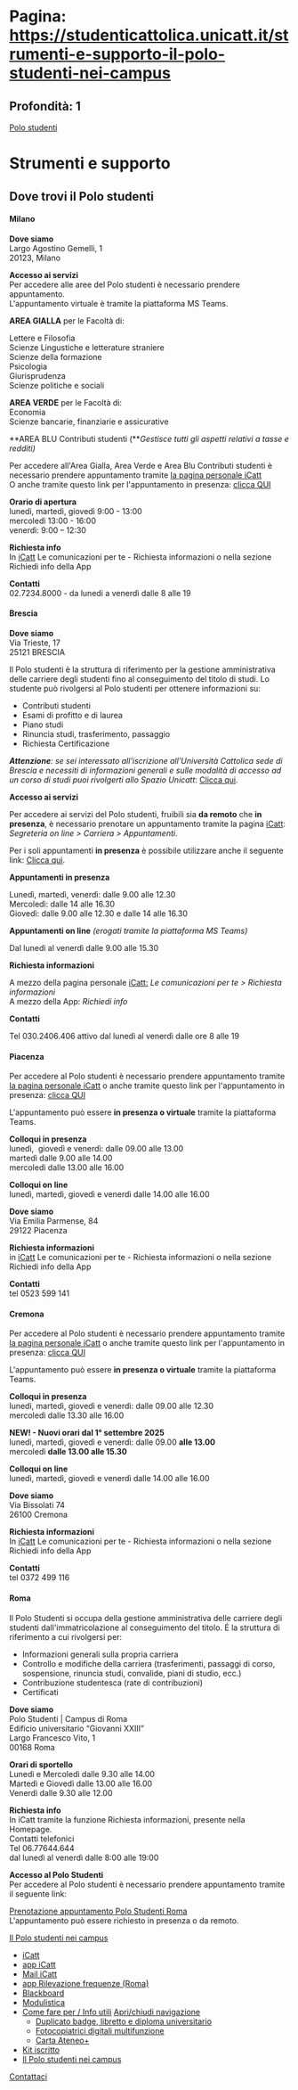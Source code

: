 # Pagina: https://studenticattolica.unicatt.it/strumenti-e-supporto-il-polo-studenti-nei-campus

## Profondità: 1

[Polo studenti](home-polo-studenti)



# Strumenti e supporto

## Dove trovi il Polo studenti

#### Milano

**Dove siamo**  
Largo Agostino Gemelli, 1  
20123, Milano

**Accesso ai servizi**  
Per accedere alle aree del Polo studenti è necessario prendere appuntamento.   
L'appuntamento virtuale è tramite la piattaforma MS Teams.

**AREA GIALLA** per le Facoltà di:

Lettere e Filosofia  
Scienze Lingustiche e letterature straniere  
Scienze della formazione  
Psicologia  
Giurisprudenza  
Scienze politiche e sociali

**AREA VERDE** per le Facoltà di:  
Economia  
Scienze bancarie, finanziarie e assicurative

**AREA BLU Contributi studenti (***Gestisce tutti gli aspetti relativi a tasse e redditi)*

Per accedere all'Area Gialla, Area Verde e Area Blu Contributi studenti è necessario prendere appuntamento tramite [la pagina personale iCatt](https://login.unicatt.it/iam-fe/sso/login?RC=OK-LoginForNonToken&resource_url=https://icatt.unicatt.it:443/icatt2&requested_proto=http&requested_meth=GET&requester_ip=172.31.32.248)  
O anche tramite questo link per l'appuntamento in presenza: [clicca QUI](https://gestionecode.unicatt.it/qmsui-prebooking-client)

**Orario di apertura**  
lunedì, martedì, giovedì 9:00 - 13:00  
mercoledì 13:00 - 16:00  
venerdì: 9:00 – 12:30

**Richiesta info**  
In [iCatt](https://icatt.unicatt.it/) Le comunicazioni per te - Richiesta informazioni o nella sezione Richiedi info della App

**Contatti**  
02.7234.8000 - da lunedi a venerdì dalle 8 alle 19

#### Brescia

**Dove siamo**  
Via Trieste, 17  
25121 BRESCIA

Il Polo studenti è la struttura di riferimento per la gestione amministrativa delle carriere degli studenti fino al conseguimento del titolo di studi. Lo studente può rivolgersi al Polo studenti per ottenere informazioni su:

* Contributi studenti
* Esami di profitto e di laurea
* Piano studi
* Rinuncia studi, trasferimento, passaggio
* Richiesta Certificazione

***Attenzione**: se sei interessato all'iscrizione all’Università Cattolica sede di Brescia e necessiti di informazioni generali e sulle modalità di accesso ad un corso di studi puoi rivolgerti allo Spazio Unicatt*: [Clicca qui](https://affluences.com/universita-cattolica-servizi-brescia/ucsc-bs-iscrizioni-online/reservation).

**Accesso ai servizi**

Per accedere ai servizi del Polo studenti, fruibili sia **da remoto** che **in presenza**, è necessario prenotare un appuntamento tramite la pagina [iCatt](https://login.unicatt.it/iam-fe/sso/login?RC=OK-LoginForNonToken&resource_url=https:%2F%2Ficatt.unicatt.it:443%2Ficatt2&requested_proto=http&requested_meth=GET&requester_ip=172.17.24.13): *Segreteria on line > Carriera > Appuntamenti*.

Per i soli appuntamenti **in presenza** è possibile utilizzare anche il seguente link: [Clicca qui](https://gestionecode.unicatt.it/qmsui-prebooking-client/inner/prebooking.xhtml).

**Appuntamenti in presenza**

Lunedì, martedì, venerdì: dalle 9.00 alle 12.30  
Mercoledì: dalle 14 alle 16.30  
Giovedì: dalle 9.00 alle 12.30 e dalle 14 alle 16.30

**Appuntamenti on line** *(erogati tramite la piattaforma MS Teams)*

Dal lunedì al venerdì dalle 9.00 alle 15.30

**Richiesta informazioni**

A mezzo della pagina personale [iCatt:](https://login.unicatt.it/iam-fe/sso/login?RC=OK-LoginForNonToken&resource_url=https:%2F%2Ficatt.unicatt.it:443%2Ficatt2&requested_proto=http&requested_meth=GET&requester_ip=172.17.24.13) *Le comunicazioni per te > Richiesta informazioni*  
A mezzo della App: *Richiedi info*

**Contatti**

Tel 030.2406.406 attivo dal lunedì al venerdì dalle ore 8 alle 19

#### Piacenza

Per accedere al Polo studenti è necessario prendere appuntamento tramite [la pagina personale iCatt](https://login.unicatt.it/iam-fe/sso/login?RC=OK-LoginForNonToken&resource_url=https://icatt.unicatt.it:443/icatt2&requested_proto=http&requested_meth=GET&requester_ip=172.31.32.248) o anche tramite questo link per l'appuntamento in presenza: [clicca QUI](https://gestionecode.unicatt.it/qmsui-prebooking-client)

L'appuntamento può essere **in presenza o virtuale** tramite la piattaforma Teams.

**Colloqui in presenza**  
lunedì,  giovedì e venerdì: dalle 09.00 alle 13.00  
martedì dalle 9.00 alle 14.00  
mercoledì dalle 13.00 alle 16.00

**Colloqui on line**  
lunedì, martedì, giovedì e venerdì dalle 14.00 alle 16.00

**Dove siamo**  
Via Emilia Parmense, 84  
29122 Piacenza

**Richiesta informazioni**  
in [iCatt](https://icatt.unicatt.it/) Le comunicazioni per te - Richiesta informazioni o nella sezione Richiedi info della App

**Contatti**  
tel 0523 599 141

#### Cremona

Per accedere al Polo studenti è necessario prendere appuntamento tramite [la pagina personale iCatt](https://login.unicatt.it/iam-fe/sso/login?RC=OK-LoginForNonToken&resource_url=https://icatt.unicatt.it:443/icatt2&requested_proto=http&requested_meth=GET&requester_ip=172.31.32.248) o anche tramite questo link per l'appuntamento in presenza: [clicca QUI](https://gestionecode.unicatt.it/qmsui-prebooking-client)

L'appuntamento può essere **in presenza o virtuale** tramite la piattaforma Teams.

**Colloqui in presenza**  
lunedì, martedì, giovedì e venerdì: dalle 09.00 alle 12.30  
mercoledì dalle 13.30 alle 16.00

**NEW! - Nuovi orari dal 1° settembre 2025**  
lunedì, martedì, giovedì e venerdì: dalle 09.00 **alle 13.00**  
mercoledì **dalle 13.00 alle 15.30**

**Colloqui on line**  
lunedì, martedì, giovedì e venerdì dalle 14.00 alle 16.00

**Dove siamo**  
Via Bissolati 74  
26100 Cremona

**Richiesta informazioni**  
In [iCatt](https://icatt.unicatt.it/) Le comunicazioni per te - Richiesta informazioni o nella sezione Richiedi info della App

**Contatti**  
tel 0372 499 116

#### Roma

Il Polo Studenti si occupa della gestione amministrativa delle carriere degli studenti dall'immatricolazione al conseguimento del titolo. É la struttura di riferimento a cui rivolgersi per:

* Informazioni generali sulla propria carriera
* Controllo e modifiche della carriera (trasferimenti, passaggi di corso, sospensione, rinuncia studi, convalide, piani di studio, ecc.)
* Contribuzione studentesca (rate di contribuzioni)
* Certificati

**Dove siamo**  
Polo Studenti | Campus di Roma  
Edificio universitario “Giovanni XXIII”  
Largo Francesco Vito, 1  
00168 Roma

**Orari di sportello**  
Lunedì e Mercoledì dalle 9.30 alle 14.00  
Martedì e Giovedì dalle 13.00 alle 16.00  
Venerdì dalle 9.30 alle 12.00

**Richiesta info**  
In iCatt tramite la funzione Richiesta informazioni, presente nella Homepage.  
Contatti telefonici  
Tel 06.77644.644  
dal lunedì al venerdì dalle 8:00 alle 19:00

**Accesso al Polo Studenti**  
Per accedere al Polo studenti è necessario prendere appuntamento tramite il seguente link:

[Prenotazione appuntamento Polo Studenti Roma](https://polostudenti.unicatt.it/prenotazione)  
L'appuntamento può essere richiesto in presenza o da remoto.

[Il Polo studenti nei campus](#submenu__wrapper "Il Polo studenti nei campus")

* [iCatt](strumenti-e-supporto-icatt "iCatt")
* [app iCatt](strumenti-e-supporto-app-icatt "app iCatt")
* [Mail iCatt](strumenti-e-supporto-mail-icatt "Mail iCatt")
* [app Rilevazione frequenze (Roma)](strumenti-e-supporto-app-rilevazione-frequenze-roma "app Rilevazione frequenze (Roma)")
* [Blackboard](https://ilab.unicatt.it/ilab-blackboard-per-gli-studenti#content "Blackboard")
* [Modulistica](strumenti-e-supporto-modulistica "Modulistica")
* [Come fare per / Info utili](strumenti-e-supporto-come-fare-per-info-utili "Come fare per / Info utili")
  [Apri/chiudi navigazione](#asub-d1bee749-eeb7-40af-9be1-63405db52700 "Apri/chiudi navigazione")
  + [Duplicato badge, libretto e diploma universitario](come-fare-per-info-utili-duplicato-badge-libretto-e-doploma-universitario "Duplicato badge, libretto e diploma universitario")
  + [Fotocopiatrici digitali multifunzione](come-fare-per-info-utili-fotocopiatrici-digitali-multifunzione "Fotocopiatrici digitali multifunzione")
  + [Carta Ateneo+](come-fare-per-info-utili-carta-ateneo "Carta Ateneo+")
* [Kit iscritto](strumenti-e-supporto-kit-iscritto "Kit iscritto")
* [Il Polo studenti nei campus](strumenti-e-supporto-il-polo-studenti-nei-campus "Il Polo studenti nei campus")

[Contattaci](home-contatti "Contattaci")